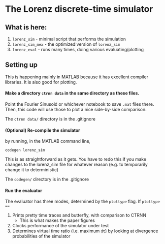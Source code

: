 # The Lorenz discrete-time simulator

## What is here:
1. `lorenz_sim` - minimal script that performs the simulation
2. `lorenz_sim_mex` - the optimized version of `lorenz_sim`
3. `lorenz_eval` - runs many times, doing various evaluating/plotting

## Setting up
This is happening mainly in MATLAB because it has excellent compiler libraries. It is also good for plotting.

#### Make a directory `ctrnn data` in the same directory as these files. 
Point the Fourier Sinusoid or whichever notebook to save `.mat` files there. Then, this code will use those to plot a nice side-by-side comparison.

The `ctrnn data/` directory is in the .gitignore

#### (Optional) Re-compile the simulator
by running, in the MATLAB command line, 
```
codegen lorenz_sim
```
This is as straightforward as it gets. You have to redo this if you make changes to the lorenz_sim file for whatever reason (e.g. to temporarily change it to deterministic)

The `codegen/` directory is in the .gitignore

#### Run the evaluator
The evaluator has three modes, determined by the `plottype` flag. If `plottype ==`

1. Prints pretty time traces and butterfly, with comparison to CTRNN
    - This is what makes the paper figures
2. Clocks performance of the simulator under test
3. Determines virtual time ratio (i.e. maximum `dt`) by looking at divergence probabilities of the simulator

